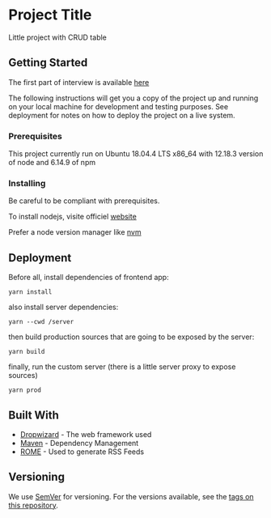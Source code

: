 # Project Title

Little project with CRUD table

## Getting Started

The first part of interview is available [here](https://miro.com/app/board/o9J_lV40MJ4=/)

The following instructions will get you a copy of the project up and running on your local machine for development and testing purposes. See deployment for notes on how to deploy the project on a live system.

### Prerequisites

This project currently run on Ubuntu 18.04.4 LTS x86_64 with 12.18.3 version of node and 6.14.9 of npm

### Installing

Be careful to be compliant with prerequisites.

To install nodejs, visite officiel [website](https://nodejs.org/en/)

Prefer a node version manager like [nvm](https://github.com/nvm-sh/nvm)

## Deployment

Before all, install dependencies of frontend app:
```
yarn install
```
also install server dependencies:
```
yarn --cwd /server
```
then build production sources that are going to be exposed by the server: 
```
yarn build
```
finally, run the custom server (there is a little server proxy to expose sources)

```
yarn prod
```

## Built With

* [Dropwizard](http://www.dropwizard.io/1.0.2/docs/) - The web framework used
* [Maven](https://maven.apache.org/) - Dependency Management
* [ROME](https://rometools.github.io/rome/) - Used to generate RSS Feeds

## Versioning

We use [SemVer](http://semver.org/) for versioning. For the versions available, see the [tags on this repository](https://github.com/your/project/tags). 
